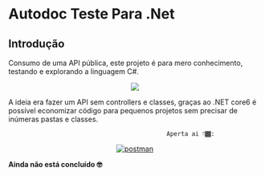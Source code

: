 # Autodoc Teste Para .Net

## Introdução

Consumo de uma API pública, este projeto é para mero conhecimento, testando e explorando a linguagem C#.

<div align="center">

  <img src="https://i.imgur.com/n1AKuwU.gif">

</div>

A ideia era fazer um API sem controllers e classes, graças ao .NET core6 é possível economizar código para pequenos projetos sem precisar de inúmeras pastas e classes.

                                                Aperta ai 👇🏾:
  
<div> 
  <p align="center">
    <a href="https://rickandmortyapi.com/api"><img title="postman" src="https://www.vectorlogo.zone/logos/getpostman/getpostman-icon.svg">
    </a>
  </p>
</div>

<b> Ainda não está concluído 🤓 </b>
